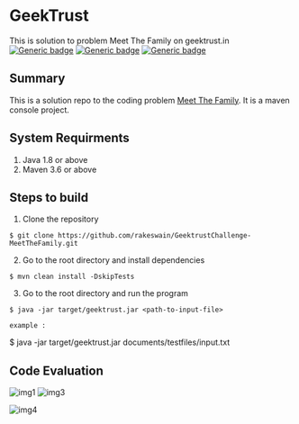 # GeekTrust
This is solution to problem Meet The Family on geektrust.in
[![Generic badge](https://img.shields.io/badge/build-passing-any.svg)](https://shields.io/)
[![Generic badge](https://img.shields.io/badge/version-v0.0.1-blue.svg)](https://shields.io/)
[![Generic badge](https://img.shields.io/badge/built%20wth-maven-red.svg)](https://shields.io/)

## Summary
This is a solution repo to the coding problem <a href="https://www.geektrust.in/coding-problem/backend/family">Meet The Family</a>. It is a maven console project.
## System Requirments
1. Java 1.8 or above
2. Maven 3.6 or above

## Steps to build
1. Clone the repository
```
$ git clone https://github.com/rakeswain/GeektrustChallenge-MeetTheFamily.git
```
2. Go to the root directory and install dependencies
```
$ mvn clean install -DskipTests
```
3. Go to the root directory and run the program
```
$ java -jar target/geektrust.jar <path-to-input-file>

example :
```
$ java -jar target/geektrust.jar documents/testfiles/input.txt

## Code Evaluation
![img1](https://user-images.githubusercontent.com/65536492/134722660-58a94b1b-6743-46b3-a96e-255400cb5cb0.PNG)
![img3](https://user-images.githubusercontent.com/65536492/134722689-b734fb14-b9c9-4a72-827b-156c61b0f4b2.PNG)

![img4](https://user-images.githubusercontent.com/65536492/134722862-970e1bd5-52e3-492a-8b99-173b1adb6b4c.PNG)

